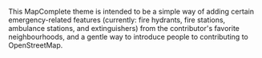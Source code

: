 This MapComplete theme is intended to be a simple way of adding certain emergency-related features (currently: fire hydrants, fire stations, ambulance stations, and extinguishers) from the contributor's favorite neighbourhoods, and a gentle way to introduce people to contributing to OpenStreetMap.
